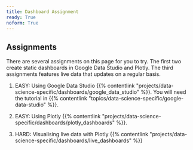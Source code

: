 ```yaml
---
title: Dashboard Assignment
ready: True
noform: True
---
```


## Assignments

There are several assignments on this page for you to try. The first two create static dashboards in Google Data Studio and Plotly. The third assignments features live data that updates on a regular basis.

1. EASY: Using Google Data Studio {{% contentlink "projects/data-science-specific/dashboards/google_data_studio" %}}. You will need the tutorial in {{% contentlink "topics/data-science-specific/google-data-studio" %}}.

2. EASY: Using Plotly {{% contentlink "projects/data-science-specific/dashboards/plotly_dashboards" %}}.

3. HARD: Visualising live data with Plotly {{% contentlink "projects/data-science-specific/dashboards/live_dashboards" %}}
